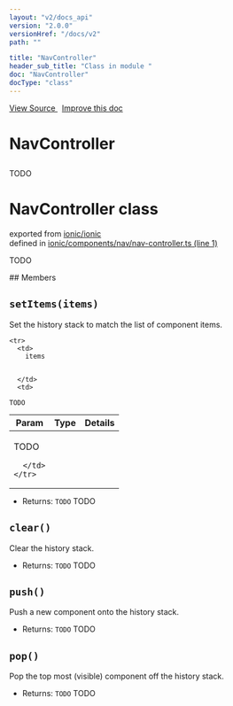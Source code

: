 ```yaml
---
layout: "v2/docs_api"
version: "2.0.0"
versionHref: "/docs/v2"
path: ""

title: "NavController"
header_sub_title: "Class in module "
doc: "NavController"
docType: "class"
---
```



<div class="improve-docs">
  <a href='http://github.com/driftyco/ionic/tree/master/#L'>
    View Source
  </a>
  &nbsp;
  <a href='http://github.com/driftyco/ionic/edit/master/#L'>
    Improve this doc
  </a>
</div>




<h1 class="api-title">

  NavController



</h1>





TODO



<h1 class="class export">NavController <span class="type">class</span></h1>
<p class="module">exported from <a href='undefined'>ionic/ionic</a><br/>
defined in <a href="https://github.com/driftyco/ionic2/tree/master/ionic/components/nav/nav-controller.ts#L1-L47">ionic/components/nav/nav-controller.ts (line 1)</a>
</p>
<p><p>TODO</p>
</p>
## Members

<div id="setItems"></div>
<h2>
  <code>setItems(items)</code>

</h2>

Set the history stack to match the list of component items.



<table class="table" style="margin:0;">
  <thead>
    <tr>
      <th>Param</th>
      <th>Type</th>
      <th>Details</th>
    </tr>
  </thead>
  <tbody>
    
    <tr>
      <td>
        items
        
        
      </td>
      <td>
        
  <code>TODO</code>
      </td>
      <td>
        <p>TODO</p>

        
      </td>
    </tr>
    
  </tbody>
</table>






* Returns: 
  <code>TODO</code> TODO




<div id="clear"></div>
<h2>
  <code>clear()</code>

</h2>

Clear the history stack.






* Returns: 
  <code>TODO</code> TODO




<div id="push"></div>
<h2>
  <code>push()</code>

</h2>

Push a new component onto the history stack.






* Returns: 
  <code>TODO</code> TODO




<div id="pop"></div>
<h2>
  <code>pop()</code>

</h2>

Pop the top most (visible) component off the history stack.






* Returns: 
  <code>TODO</code> TODO





